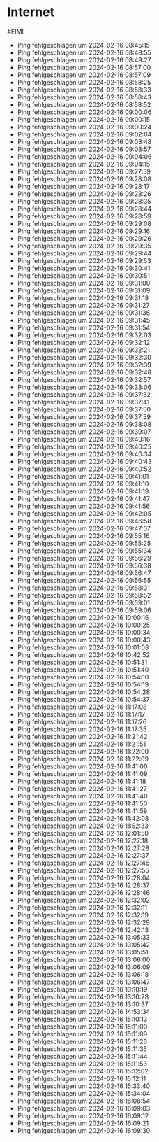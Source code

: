 # Internet
#FIMI 

- Ping fehlgeschlagen um 2024-02-16 08:45:15
- Ping fehlgeschlagen um 2024-02-16 08:48:55
- Ping fehlgeschlagen um 2024-02-16 08:49:27
- Ping fehlgeschlagen um 2024-02-16 08:57:00
- Ping fehlgeschlagen um 2024-02-16 08:57:09
- Ping fehlgeschlagen um 2024-02-16 08:58:25
- Ping fehlgeschlagen um 2024-02-16 08:58:33
- Ping fehlgeschlagen um 2024-02-16 08:58:43
- Ping fehlgeschlagen um 2024-02-16 08:58:52
- Ping fehlgeschlagen um 2024-02-16 09:00:06
- Ping fehlgeschlagen um 2024-02-16 09:00:15
- Ping fehlgeschlagen um 2024-02-16 09:00:24
- Ping fehlgeschlagen um 2024-02-16 09:02:04
- Ping fehlgeschlagen um 2024-02-16 09:03:48
- Ping fehlgeschlagen um 2024-02-16 09:03:57
- Ping fehlgeschlagen um 2024-02-16 09:04:06
- Ping fehlgeschlagen um 2024-02-16 09:04:15
- Ping fehlgeschlagen um 2024-02-16 09:27:59
- Ping fehlgeschlagen um 2024-02-16 09:28:08
- Ping fehlgeschlagen um 2024-02-16 09:28:17
- Ping fehlgeschlagen um 2024-02-16 09:28:26
- Ping fehlgeschlagen um 2024-02-16 09:28:35
- Ping fehlgeschlagen um 2024-02-16 09:28:44
- Ping fehlgeschlagen um 2024-02-16 09:28:59
- Ping fehlgeschlagen um 2024-02-16 09:29:08
- Ping fehlgeschlagen um 2024-02-16 09:29:16
- Ping fehlgeschlagen um 2024-02-16 09:29:26
- Ping fehlgeschlagen um 2024-02-16 09:29:35
- Ping fehlgeschlagen um 2024-02-16 09:29:44
- Ping fehlgeschlagen um 2024-02-16 09:29:53
- Ping fehlgeschlagen um 2024-02-16 09:30:41
- Ping fehlgeschlagen um 2024-02-16 09:30:51
- Ping fehlgeschlagen um 2024-02-16 09:31:00
- Ping fehlgeschlagen um 2024-02-16 09:31:09
- Ping fehlgeschlagen um 2024-02-16 09:31:18
- Ping fehlgeschlagen um 2024-02-16 09:31:27
- Ping fehlgeschlagen um 2024-02-16 09:31:36
- Ping fehlgeschlagen um 2024-02-16 09:31:45
- Ping fehlgeschlagen um 2024-02-16 09:31:54
- Ping fehlgeschlagen um 2024-02-16 09:32:03
- Ping fehlgeschlagen um 2024-02-16 09:32:12
- Ping fehlgeschlagen um 2024-02-16 09:32:21
- Ping fehlgeschlagen um 2024-02-16 09:32:30
- Ping fehlgeschlagen um 2024-02-16 09:32:39
- Ping fehlgeschlagen um 2024-02-16 09:32:48
- Ping fehlgeschlagen um 2024-02-16 09:32:57
- Ping fehlgeschlagen um 2024-02-16 09:33:06
- Ping fehlgeschlagen um 2024-02-16 09:37:32
- Ping fehlgeschlagen um 2024-02-16 09:37:41
- Ping fehlgeschlagen um 2024-02-16 09:37:50
- Ping fehlgeschlagen um 2024-02-16 09:37:59
- Ping fehlgeschlagen um 2024-02-16 09:38:08
- Ping fehlgeschlagen um 2024-02-16 09:39:07
- Ping fehlgeschlagen um 2024-02-16 09:40:16
- Ping fehlgeschlagen um 2024-02-16 09:40:25
- Ping fehlgeschlagen um 2024-02-16 09:40:34
- Ping fehlgeschlagen um 2024-02-16 09:40:43
- Ping fehlgeschlagen um 2024-02-16 09:40:52
- Ping fehlgeschlagen um 2024-02-16 09:41:01
- Ping fehlgeschlagen um 2024-02-16 09:41:10
- Ping fehlgeschlagen um 2024-02-16 09:41:19
- Ping fehlgeschlagen um 2024-02-16 09:41:47
- Ping fehlgeschlagen um 2024-02-16 09:41:56
- Ping fehlgeschlagen um 2024-02-16 09:42:05
- Ping fehlgeschlagen um 2024-02-16 09:46:58
- Ping fehlgeschlagen um 2024-02-16 09:47:07
- Ping fehlgeschlagen um 2024-02-16 09:55:16
- Ping fehlgeschlagen um 2024-02-16 09:55:25
- Ping fehlgeschlagen um 2024-02-16 09:55:34
- Ping fehlgeschlagen um 2024-02-16 09:56:29
- Ping fehlgeschlagen um 2024-02-16 09:56:38
- Ping fehlgeschlagen um 2024-02-16 09:56:47
- Ping fehlgeschlagen um 2024-02-16 09:56:55
- Ping fehlgeschlagen um 2024-02-16 09:58:31
- Ping fehlgeschlagen um 2024-02-16 09:58:52
- Ping fehlgeschlagen um 2024-02-16 09:59:01
- Ping fehlgeschlagen um 2024-02-16 09:59:06
- Ping fehlgeschlagen um 2024-02-16 10:00:16
- Ping fehlgeschlagen um 2024-02-16 10:00:25
- Ping fehlgeschlagen um 2024-02-16 10:00:34
- Ping fehlgeschlagen um 2024-02-16 10:00:43
- Ping fehlgeschlagen um 2024-02-16 10:01:08
- Ping fehlgeschlagen um 2024-02-16 10:42:52
- Ping fehlgeschlagen um 2024-02-16 10:51:31
- Ping fehlgeschlagen um 2024-02-16 10:51:40
- Ping fehlgeschlagen um 2024-02-16 10:54:10
- Ping fehlgeschlagen um 2024-02-16 10:54:19
- Ping fehlgeschlagen um 2024-02-16 10:54:28
- Ping fehlgeschlagen um 2024-02-16 10:54:37
- Ping fehlgeschlagen um 2024-02-16 11:17:08
- Ping fehlgeschlagen um 2024-02-16 11:17:17
- Ping fehlgeschlagen um 2024-02-16 11:17:26
- Ping fehlgeschlagen um 2024-02-16 11:17:35
- Ping fehlgeschlagen um 2024-02-16 11:21:42
- Ping fehlgeschlagen um 2024-02-16 11:21:51
- Ping fehlgeschlagen um 2024-02-16 11:22:00
- Ping fehlgeschlagen um 2024-02-16 11:22:09
- Ping fehlgeschlagen um 2024-02-16 11:41:00
- Ping fehlgeschlagen um 2024-02-16 11:41:09
- Ping fehlgeschlagen um 2024-02-16 11:41:18
- Ping fehlgeschlagen um 2024-02-16 11:41:27
- Ping fehlgeschlagen um 2024-02-16 11:41:40
- Ping fehlgeschlagen um 2024-02-16 11:41:50
- Ping fehlgeschlagen um 2024-02-16 11:41:59
- Ping fehlgeschlagen um 2024-02-16 11:42:08
- Ping fehlgeschlagen um 2024-02-16 11:52:33
- Ping fehlgeschlagen um 2024-02-16 12:01:50
- Ping fehlgeschlagen um 2024-02-16 12:27:18
- Ping fehlgeschlagen um 2024-02-16 12:27:28
- Ping fehlgeschlagen um 2024-02-16 12:27:37
- Ping fehlgeschlagen um 2024-02-16 12:27:46
- Ping fehlgeschlagen um 2024-02-16 12:27:55
- Ping fehlgeschlagen um 2024-02-16 12:28:04
- Ping fehlgeschlagen um 2024-02-16 12:28:37
- Ping fehlgeschlagen um 2024-02-16 12:28:46
- Ping fehlgeschlagen um 2024-02-16 12:32:02
- Ping fehlgeschlagen um 2024-02-16 12:32:11
- Ping fehlgeschlagen um 2024-02-16 12:32:19
- Ping fehlgeschlagen um 2024-02-16 12:32:29
- Ping fehlgeschlagen um 2024-02-16 12:42:13
- Ping fehlgeschlagen um 2024-02-16 13:05:33
- Ping fehlgeschlagen um 2024-02-16 13:05:42
- Ping fehlgeschlagen um 2024-02-16 13:05:51
- Ping fehlgeschlagen um 2024-02-16 13:06:00
- Ping fehlgeschlagen um 2024-02-16 13:06:09
- Ping fehlgeschlagen um 2024-02-16 13:06:18
- Ping fehlgeschlagen um 2024-02-16 13:06:47
- Ping fehlgeschlagen um 2024-02-16 13:10:19
- Ping fehlgeschlagen um 2024-02-16 13:10:28
- Ping fehlgeschlagen um 2024-02-16 13:10:37
- Ping fehlgeschlagen um 2024-02-16 14:53:34
- Ping fehlgeschlagen um 2024-02-16 15:10:13
- Ping fehlgeschlagen um 2024-02-16 15:11:00
- Ping fehlgeschlagen um 2024-02-16 15:11:09
- Ping fehlgeschlagen um 2024-02-16 15:11:26
- Ping fehlgeschlagen um 2024-02-16 15:11:35
- Ping fehlgeschlagen um 2024-02-16 15:11:44
- Ping fehlgeschlagen um 2024-02-16 15:11:53
- Ping fehlgeschlagen um 2024-02-16 15:12:02
- Ping fehlgeschlagen um 2024-02-16 15:12:11
- Ping fehlgeschlagen um 2024-02-16 15:33:40
- Ping fehlgeschlagen um 2024-02-16 15:34:04
- Ping fehlgeschlagen um 2024-02-16 16:08:54
- Ping fehlgeschlagen um 2024-02-16 16:09:03
- Ping fehlgeschlagen um 2024-02-16 16:09:12
- Ping fehlgeschlagen um 2024-02-16 16:09:21
- Ping fehlgeschlagen um 2024-02-16 16:09:30

